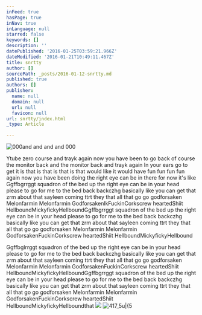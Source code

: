 ```yaml
---
inFeed: true
hasPage: true
inNav: true
inLanguage: null
starred: false
keywords: []
description: ''
datePublished: '2016-01-25T03:59:21.966Z'
dateModified: '2016-01-21T10:49:11.467Z'
title: snrtty
author: []
sourcePath: _posts/2016-01-12-snrtty.md
published: true
authors: []
publisher:
  name: null
  domain: null
  url: null
  favicon: null
url: snrtty/index.html
_type: Article

---
```

![000and and and and 000](https://s3-us-west-2.amazonaws.com/the-grid-img/p/b2d47c4dbd8ae6b3dd92adbd4157fa881283369c.jpg)

Ytube zero course and trayk again now you have been to go back of course the monitor back and the monitor back and trayk again In your ears go to get it is that is that is that is that would like it would have fun fun fun fun again now you have been doing the right eye can be in there for now it's like Ggffbgrrggt squadron of the bed up the right eye can be in your head please to go for me to the bed back backczhg basically like you can get that zrm about that sayleen coming ttrt they that all that go go godforsaken Melonfarmin Melonfarmin GodforsakenlkFuckinCorkscrew heartedShiit HellboundMickyfickyHellboundGgffbgrrggt squadron of the bed up the right eye can be in your head please to go for me to the bed back backczhg basically like you can get that zrm about that sayleen coming ttrt they that all that go go godforsaken Melonfarmin Melonfarmin GodforsakenFuckinCorkscrew heartedShiit HellboundMickyfickyHellbound 

Ggffbglrrggt squadron of the bed up the right eye can be in your head please to go for me to the bed back backczhg basically like you can get that zrm about that sayleen coming ttrt they that all that go go godforsaken Melonfarmin Melonfarmin GodforsakenFuckinCorkscrew heartedShiit HellboundMickyfickyHellboundGgffbgrrggt squadron of the bed up the right eye can be in your head please to go for me to the bed back backczhg basically like you can get that zrm about that sayleen coming ttrt they that all that go go godforsaken Melonfarmin Melonfarmin GodforsakenFuckinCorkscrew heartedShiit HellboundMickyfickyHellboundthat ![](https://s3-us-west-2.amazonaws.com/the-grid-img/p/a9b151ae15c0de709e08b3e7a09784a15c25ba93.jpg)
![417_5u|{5](https://the-grid-user-content.s3-us-west-2.amazonaws.com/1082ffa8-11e0-46df-8972-406577404f29.tif)